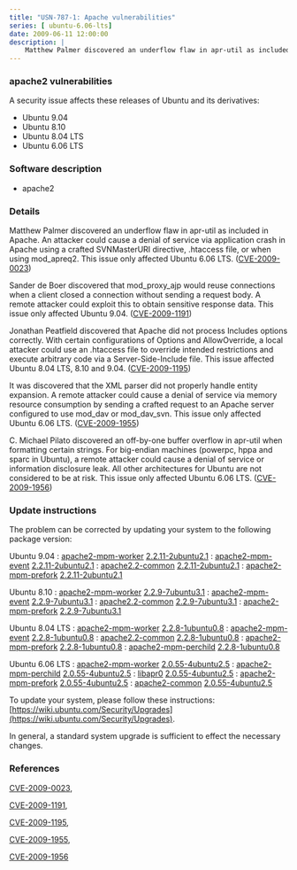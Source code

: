 ```yaml
---
title: "USN-787-1: Apache vulnerabilities"
series: [ ubuntu-6.06-lts]
date: 2009-06-11 12:00:00
description: |
    Matthew Palmer discovered an underflow flaw in apr-util as included in Apache. An attacker could cause a denial of service via application crash in Apache using a crafted SVNMasterURI directive, .htaccess file, or when using mod_apreq2. This issue only affected Ubuntu 6.06 LTS. ([CVE-2009-0023](http://people.ubuntu.com/~ubuntu-security/cve/CVE-2009-0023))
--- 
```

 
 


### apache2 vulnerabilities

A security issue affects these releases of Ubuntu and its derivatives:

* Ubuntu 9.04
* Ubuntu 8.10
* Ubuntu 8.04 LTS
* Ubuntu 6.06 LTS

### Software description

* apache2 

### Details

Matthew Palmer discovered an underflow flaw in apr-util as included in Apache. An attacker could cause a denial of service via application crash in Apache using a crafted SVNMasterURI directive, .htaccess file, or when using mod_apreq2. This issue only affected Ubuntu 6.06 LTS. ([CVE-2009-0023](http://people.ubuntu.com/~ubuntu-security/cve/CVE-2009-0023))

Sander de Boer discovered that mod_proxy_ajp would reuse connections when a client closed a connection without sending a request body. A remote attacker could exploit this to obtain sensitive response data. This issue only affected Ubuntu 9.04. ([CVE-2009-1191](http://people.ubuntu.com/~ubuntu-security/cve/CVE-2009-1191))

Jonathan Peatfield discovered that Apache did not process Includes options correctly. With certain configurations of Options and AllowOverride, a local attacker could use an .htaccess file to override intended restrictions and execute arbitrary code via a Server-Side-Include file. This issue affected Ubuntu 8.04 LTS, 8.10 and 9.04. ([CVE-2009-1195](http://people.ubuntu.com/~ubuntu-security/cve/CVE-2009-1195))

It was discovered that the XML parser did not properly handle entity expansion. A remote attacker could cause a denial of service via memory resource consumption by sending a crafted request to an Apache server configured to use mod_dav or mod_dav_svn. This issue only affected Ubuntu 6.06 LTS. ([CVE-2009-1955](http://people.ubuntu.com/~ubuntu-security/cve/CVE-2009-1955))

C. Michael Pilato discovered an off-by-one buffer overflow in apr-util when formatting certain strings. For big-endian machines (powerpc, hppa and sparc in Ubuntu), a remote attacker could cause a denial of service or information disclosure leak. All other architectures for Ubuntu are not considered to be at risk. This issue only affected Ubuntu 6.06 LTS. ([CVE-2009-1956](http://people.ubuntu.com/~ubuntu-security/cve/CVE-2009-1956)) 

### Update instructions

The problem can be corrected by updating your system to the following package version:

Ubuntu 9.04
 : [apache2-mpm-worker](https://launchpad.net/ubuntu/+source/apache2) <span> [2.2.11-2ubuntu2.1](https://launchpad.net/ubuntu/+source/apache2/2.2.11-2ubuntu2.1) </span> 
 : [apache2-mpm-event](https://launchpad.net/ubuntu/+source/apache2) <span> [2.2.11-2ubuntu2.1](https://launchpad.net/ubuntu/+source/apache2/2.2.11-2ubuntu2.1) </span> 
 : [apache2.2-common](https://launchpad.net/ubuntu/+source/apache2) <span> [2.2.11-2ubuntu2.1](https://launchpad.net/ubuntu/+source/apache2/2.2.11-2ubuntu2.1) </span> 
 : [apache2-mpm-prefork](https://launchpad.net/ubuntu/+source/apache2) <span> [2.2.11-2ubuntu2.1](https://launchpad.net/ubuntu/+source/apache2/2.2.11-2ubuntu2.1) </span> 

Ubuntu 8.10
 : [apache2-mpm-worker](https://launchpad.net/ubuntu/+source/apache2) <span> [2.2.9-7ubuntu3.1](https://launchpad.net/ubuntu/+source/apache2/2.2.9-7ubuntu3.1) </span> 
 : [apache2-mpm-event](https://launchpad.net/ubuntu/+source/apache2) <span> [2.2.9-7ubuntu3.1](https://launchpad.net/ubuntu/+source/apache2/2.2.9-7ubuntu3.1) </span> 
 : [apache2.2-common](https://launchpad.net/ubuntu/+source/apache2) <span> [2.2.9-7ubuntu3.1](https://launchpad.net/ubuntu/+source/apache2/2.2.9-7ubuntu3.1) </span> 
 : [apache2-mpm-prefork](https://launchpad.net/ubuntu/+source/apache2) <span> [2.2.9-7ubuntu3.1](https://launchpad.net/ubuntu/+source/apache2/2.2.9-7ubuntu3.1) </span> 

Ubuntu 8.04 LTS
 : [apache2-mpm-worker](https://launchpad.net/ubuntu/+source/apache2) <span> [2.2.8-1ubuntu0.8](https://launchpad.net/ubuntu/+source/apache2/2.2.8-1ubuntu0.8) </span> 
 : [apache2-mpm-event](https://launchpad.net/ubuntu/+source/apache2) <span> [2.2.8-1ubuntu0.8](https://launchpad.net/ubuntu/+source/apache2/2.2.8-1ubuntu0.8) </span> 
 : [apache2.2-common](https://launchpad.net/ubuntu/+source/apache2) <span> [2.2.8-1ubuntu0.8](https://launchpad.net/ubuntu/+source/apache2/2.2.8-1ubuntu0.8) </span> 
 : [apache2-mpm-prefork](https://launchpad.net/ubuntu/+source/apache2) <span> [2.2.8-1ubuntu0.8](https://launchpad.net/ubuntu/+source/apache2/2.2.8-1ubuntu0.8) </span> 
 : [apache2-mpm-perchild](https://launchpad.net/ubuntu/+source/apache2) <span> [2.2.8-1ubuntu0.8](https://launchpad.net/ubuntu/+source/apache2/2.2.8-1ubuntu0.8) </span> 

Ubuntu 6.06 LTS
 : [apache2-mpm-worker](https://launchpad.net/ubuntu/+source/apache2) <span> [2.0.55-4ubuntu2.5](https://launchpad.net/ubuntu/+source/apache2/2.0.55-4ubuntu2.5) </span> 
 : [apache2-mpm-perchild](https://launchpad.net/ubuntu/+source/apache2) <span> [2.0.55-4ubuntu2.5](https://launchpad.net/ubuntu/+source/apache2/2.0.55-4ubuntu2.5) </span> 
 : [libapr0](https://launchpad.net/ubuntu/+source/apache2) <span> [2.0.55-4ubuntu2.5](https://launchpad.net/ubuntu/+source/apache2/2.0.55-4ubuntu2.5) </span> 
 : [apache2-mpm-prefork](https://launchpad.net/ubuntu/+source/apache2) <span> [2.0.55-4ubuntu2.5](https://launchpad.net/ubuntu/+source/apache2/2.0.55-4ubuntu2.5) </span> 
 : [apache2-common](https://launchpad.net/ubuntu/+source/apache2) <span> [2.0.55-4ubuntu2.5](https://launchpad.net/ubuntu/+source/apache2/2.0.55-4ubuntu2.5) </span> 

To update your system, please follow these instructions: [https://wiki.ubuntu.com/Security/Upgrades](https://wiki.ubuntu.com/Security/Upgrades).

In general, a standard system upgrade is sufficient to effect the necessary changes. 

### References

 
 [CVE-2009-0023](http://people.ubuntu.com/~ubuntu-security/cve/CVE-2009-0023), 

 [CVE-2009-1191](http://people.ubuntu.com/~ubuntu-security/cve/CVE-2009-1191), 

 [CVE-2009-1195](http://people.ubuntu.com/~ubuntu-security/cve/CVE-2009-1195), 

 [CVE-2009-1955](http://people.ubuntu.com/~ubuntu-security/cve/CVE-2009-1955), 

 [CVE-2009-1956](http://people.ubuntu.com/~ubuntu-security/cve/CVE-2009-1956)
 

